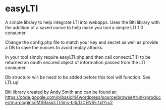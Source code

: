 # easyLTI
A simple library to help integrate LTI into webapps. Uses the Blti library with the addition of a saved nonce to help make you tool a simple LTI 1.0 consumer. 

Change the config.php file to match your key and secret as well as provide a DB to save the nonces to avoid replay attacks.

In your tool simply require easyLTI.php and then call connectLTI() to be returned an oauth secured object of information passed from the LTI consumer

Db structure will be need to be added before this tool will function. See LTI.sql


Blti library created by Andy Smith and can be found at: https://code.google.com/p/basiclti4wordpress/source/browse/trunk/producer/mu-plugins/IMSBasicLTI/ims-blti/LICENSE.txt?r=2
